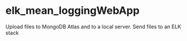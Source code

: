 # elk_mean_loggingWebApp
Upload files to MongoDB Atlas and to a local server. Send files to an ELK stack
